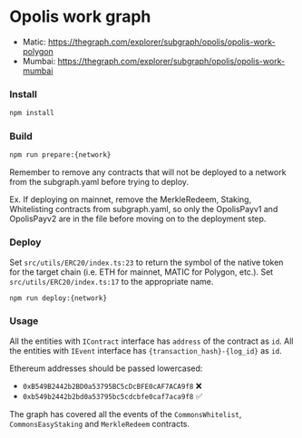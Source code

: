 # Opolis work graph

- Matic: https://thegraph.com/explorer/subgraph/opolis/opolis-work-polygon
- Mumbai: https://thegraph.com/explorer/subgraph/opolis/opolis-work-mumbai

### Install

```bash
npm install
```

### Build

```bash
npm run prepare:{network}
```

Remember to remove any contracts that will not be deployed to a network from the subgraph.yaml before trying to deploy. 

Ex. If deploying on mainnet, remove the MerkleRedeem, Staking, Whitelisting contracts from subgraph.yaml, so only the OpolisPayv1 and OpolisPayv2 are in the file before moving on to the deployment step. 

### Deploy

Set `src/utils/ERC20/index.ts:23` to return the symbol of the native token for the target chain (i.e. ETH for mainnet, MATIC for Polygon, etc.). Set `src/utils/ERC20/index.ts:17` to the appropriate name.

```bash
npm run deploy:{network}
```

### Usage

All the entities with `IContract` interface has `address` of the contract as `id`.
All the entities with `IEvent` interface has `{transaction_hash}-{log_id}` as `id`.

Ethereum addresses should be passed lowercased:

- `0xB549B2442b2BD0a53795BC5cDcBFE0cAF7ACA9f8` ❌
- `0xb549b2442b2bd0a53795bc5cdcbfe0caf7aca9f8` ✅

The graph has covered all the events of the `CommonsWhitelist`, `CommonsEasyStaking` and `MerkleRedeem` contracts.